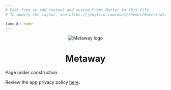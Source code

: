 ```yaml
---
# Feel free to add content and custom Front Matter to this file.
# To modify the layout, see https://jekyllrb.com/docs/themes/#overriding-theme-defaults

layout: home
---
```


<div style="text-align: center">
    <img src="{{ "/assets/app-icon.png" | relative_url }}" alt="Metaway logo">
    <h1>Metaway</h1>
</div>

Page under construction.

Review the app privacy policy <a href="https://www.privacypolicies.com/live/80980c86-1bb2-4241-882f-0d791b7ef453" target="_blank">here</a>.
